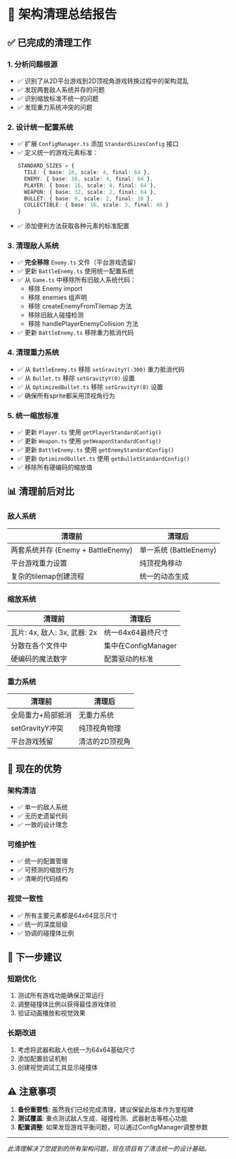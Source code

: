 # 🎯 架构清理总结报告

## ✅ 已完成的清理工作

### 1. 分析问题根源
- ✅ 识别了从2D平台游戏到2D顶视角游戏转换过程中的架构混乱
- ✅ 发现两套敌人系统并存的问题
- ✅ 识别缩放标准不统一的问题
- ✅ 发现重力系统冲突的问题

### 2. 设计统一配置系统
- ✅ 扩展 `ConfigManager.ts` 添加 `StandardSizesConfig` 接口
- ✅ 定义统一的游戏元素标准：
  ```typescript
  STANDARD_SIZES = {
    TILE: { base: 16, scale: 4, final: 64 },
    ENEMY: { base: 16, scale: 4, final: 64 },
    PLAYER: { base: 16, scale: 4, final: 64 },
    WEAPON: { base: 32, scale: 2, final: 64 },
    BULLET: { base: 8, scale: 2, final: 16 },
    COLLECTIBLE: { base: 16, scale: 3, final: 48 }
  }
  ```
- ✅ 添加便利方法获取各种元素的标准配置

### 3. 清理敌人系统
- ✅ **完全移除** `Enemy.ts` 文件（平台游戏遗留）
- ✅ 更新 `BattleEnemy.ts` 使用统一配置系统
- ✅ 从 `Game.ts` 中移除所有旧敌人系统代码：
  - 移除 Enemy import
  - 移除 enemies 组声明
  - 移除 createEnemyFromTilemap 方法
  - 移除旧敌人碰撞检测
  - 移除 handlePlayerEnemyCollision 方法
- ✅ 更新 `BattleEnemy.ts` 移除重力抵消代码

### 4. 清理重力系统
- ✅ 从 `BattleEnemy.ts` 移除 `setGravityY(-300)` 重力抵消代码
- ✅ 从 `Bullet.ts` 移除 `setGravityY(0)` 设置
- ✅ 从 `OptimizedBullet.ts` 移除 `setGravityY(0)` 设置
- ✅ 确保所有sprite都采用顶视角行为

### 5. 统一缩放标准
- ✅ 更新 `Player.ts` 使用 `getPlayerStandardConfig()`
- ✅ 更新 `Weapon.ts` 使用 `getWeaponStandardConfig()`
- ✅ 更新 `BattleEnemy.ts` 使用 `getEnemyStandardConfig()`
- ✅ 更新 `OptimizedBullet.ts` 使用 `getBulletStandardConfig()`
- ✅ 移除所有硬编码的缩放值

## 📊 清理前后对比

### 敌人系统
| 清理前 | 清理后 |
|--------|--------|
| 两套系统并存 (Enemy + BattleEnemy) | 单一系统 (BattleEnemy) |
| 平台游戏重力设置 | 纯顶视角移动 |
| 复杂的tilemap创建流程 | 统一的动态生成 |

### 缩放系统
| 清理前 | 清理后 |
|--------|--------|
| 瓦片: 4x, 敌人: 3x, 武器: 2x | 统一64x64最终尺寸 |
| 分散在各个文件中 | 集中在ConfigManager |
| 硬编码的魔法数字 | 配置驱动的标准 |

### 重力系统
| 清理前 | 清理后 |
|--------|--------|
| 全局重力+局部抵消 | 无重力系统 |
| setGravityY冲突 | 纯顶视角物理 |
| 平台游戏残留 | 清洁的2D顶视角 |

## 🎯 现在的优势

### 架构清洁
- ✅ 单一的敌人系统
- ✅ 无历史遗留代码
- ✅ 一致的设计理念

### 可维护性
- ✅ 统一的配置管理
- ✅ 可预测的缩放行为
- ✅ 清晰的代码结构

### 视觉一致性
- ✅ 所有主要元素都是64x64显示尺寸
- ✅ 统一的深度层级
- ✅ 协调的碰撞体比例

## 🔄 下一步建议

### 短期优化
1. 测试所有游戏功能确保正常运行
2. 调整碰撞体比例以获得最佳游戏体验
3. 验证动画播放和视觉效果

### 长期改进
1. 考虑将武器和敌人也统一为64x64基础尺寸
2. 添加配置验证机制
3. 创建视觉调试工具显示碰撞体

## ⚠️ 注意事项

1. **备份重要性**: 虽然我们已经完成清理，建议保留此版本作为里程碑
2. **测试覆盖**: 重点测试敌人生成、碰撞检测、武器射击等核心功能
3. **配置调整**: 如果发现游戏平衡问题，可以通过ConfigManager调整参数

---

*此清理解决了您提到的所有架构问题，现在项目有了清洁统一的设计基础。*
